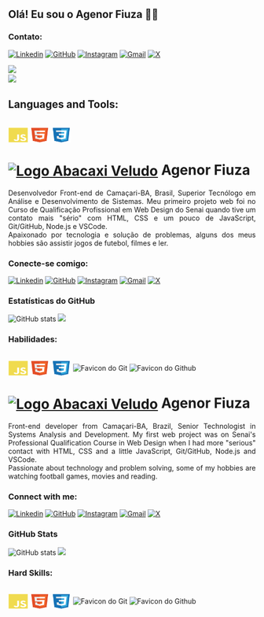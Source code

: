 ## Olá! Eu sou o Agenor Fiuza 🖐🏽

### Contato:

[![Linkedin](https://img.shields.io/badge/LinkedIn-0077B5?style=for-the-badge&logo=linkedin&logoColor=white)](https://www.linkedin.com/in/agenor-correia-fiuza-neto-25a07559)
[![GitHub](https://img.shields.io/badge/GitHub-100000?style=for-the-badge&logo=github&logoColor=white)](https://github.com/agenorfiuza)
[![Instagram](https://img.shields.io/badge/Instagram-E4405F?style=for-the-badge&logo=instagram&logoColor=white)](https://www.instagram.com/afiuzane/)
[![Gmail](https://img.shields.io/badge/Gmail-D14836?style=for-the-badge&logo=gmail&logoColor=white)](afiuzane@gmail.com)
[![X](https://img.shields.io/badge/Twitter-1DA1F2?style=for-the-badge&logo=twitter&logoColor=white)](https://twitter.com/afiuzane)

<div style="display: inline;">
  <img src="https://github-readme-stats.vercel.app/api?username=agenorfiuza&show_icons=true&theme=tokyonight" />
  </br>
  <img width='272em' src="https://github-readme-stats.vercel.app/api/top-langs/?username=agenorfiuza&langs_count=10&layout=compact&theme=tokyonight" />
</div>

## Languages and Tools:
<div style="display: inline_block"><br>
  <img align="center" alt="fiuza-Js" height="30" width="40" src="https://raw.githubusercontent.com/devicons/devicon/master/icons/javascript/javascript-plain.svg">  
  <img align="center" alt="fiuza-HTML" height="30" width="40" src="https://raw.githubusercontent.com/devicons/devicon/master/icons/html5/html5-original.svg">  
  <img align="center" alt="fiuza-CSS" height="30" width="40" src="https://raw.githubusercontent.com/devicons/devicon/master/icons/css3/css3-original.svg">  
</div>

<!-- pt-br -->
<h1>
    <a href="https://cagenor33.github.io/projetoSenai/index.html">
     <img align="center" alt="Logo Abacaxi Veludo" width="36px" src="https://cagenor33.github.io/projetoSenai/img/logo/logoSite.png"></a>
    <span>Agenor Fiuza</span>
</h1>

<p align="justify">Desenvolvedor Front-end de Camaçari-BA, Brasil, Superior Tecnólogo em Análise e Desenvolvimento de Sistemas. Meu primeiro projeto web foi no Curso de Qualificação Profissional em Web Design do Senai quando tive um contato mais "sério" com HTML, CSS e um pouco de JavaScript, Git/GitHub, Node.js e VSCode. 
<br>
 Apaixonado por tecnologia e solução de problemas, alguns dos meus hobbies são assistir jogos de futebol, filmes e ler.</p>

<h3 align="left">Conecte-se comigo:</h3>

[![Linkedin](https://img.shields.io/badge/LinkedIn-800F2F?style=for-the-badge&logo=linkedin&logoColor=white)](https://www.linkedin.com/in/agenor-correia-fiuza-neto-25a07559)
[![GitHub](https://img.shields.io/badge/GitHub-800F2F?style=for-the-badge&logo=github&logoColor=white)](https://github.com/cagenor33)
[![Instagram](https://img.shields.io/badge/Instagram-800F2F?style=for-the-badge&logo=instagram&logoColor=white)](https://www.instagram.com/afiuzane/)
[![Gmail](https://img.shields.io/badge/Gmail-800F2F?style=for-the-badge&logo=gmail&logoColor=white)](cagenor33@gmail.com)
[![X](https://img.shields.io/badge/X-800F2F?style=for-the-badge&logo=x&logoColor=white)](https://twitter.com/afiuzane)

<h3 align="left">Estatísticas do GitHub</h3>

![GitHub stats](https://github-readme-stats-git-masterrstaa-rickstaa.vercel.app/api?username=agenorfiuza&hide_title=true&show_icons=true&include_all_commits=false&count_private=true&line_height=25&&bg_color=800F2F&title_color=FF00F6&text_color=FFF&border_radius=3&border_color=36123c&icon_color=FFF6&theme=jolly)
<img width='272em' src="https://github-readme-stats.vercel.app/api/top-langs/?username=agenorfiuza&langs_count=10&layout=compact&bg_color=800F2F&title_color=FFF6&text_color=FFF&border_radius=3&border_color=36123c&icon_color=FF00F6theme=jolly" />


<h3 align="left">Habilidades:</h3>

<div style="display: inline_block"><br>
  <img align="center" alt="fiuza-Js" height="30" width="40"  src="https://raw.githubusercontent.com/devicons/devicon/master/icons/javascript/javascript-plain.svg">  
  <img align="center" alt="fiuza-HTML" height="30" width="40" src="https://raw.githubusercontent.com/devicons/devicon/master/icons/html5/html5-original.svg">  
  <img align="center" alt="fiuza-CSS" height="30" width="40" src="https://raw.githubusercontent.com/devicons/devicon/master/icons/css3/css3-original.svg"> 
  <img align="center" title="Git" alt="Favicon do Git" src="https://cdn.jsdelivr.net/gh/devicons/devicon/icons/git/git-plain-wordmark.svg" / width="40" height="40">  
<img align="center" title="GitHub" alt="Favicon do Github" src="https://cdn.jsdelivr.net/gh/devicons/devicon/icons/github/github-original.svg" / width="40" height="40">  
</div>

## 

<!-- en -->

<h1>
    <a href="https://cagenor33.github.io/projetoSenai/index.html">
     <img align="center" alt="Logo Abacaxi Veludo" width="36px" src="https://cagenor33.github.io/projetoSenai/img/logo/logoSite.png"></a>
    <span>Agenor Fiuza</span>
</h1>

<p align="justify">
Front-end developer from Camaçari-BA, Brazil, Senior Technologist in Systems Analysis and Development. My first web project was on Senai's Professional Qualification Course in Web Design when I had more "serious" contact with HTML, CSS and a little JavaScript, Git/GitHub, Node.js and VSCode.
<br>
 Passionate about technology and problem solving, some of my hobbies are watching football games, movies and reading.</p>

<h3 align="left">Connect with me:</h3>

[![Linkedin](https://img.shields.io/badge/LinkedIn-800F2F?style=for-the-badge&logo=linkedin&logoColor=white)](https://www.linkedin.com/in/agenor-correia-fiuza-neto-25a07559)
[![GitHub](https://img.shields.io/badge/GitHub-800F2F?style=for-the-badge&logo=github&logoColor=white)](https://github.com/cagenor33)
[![Instagram](https://img.shields.io/badge/Instagram-800F2F?style=for-the-badge&logo=instagram&logoColor=white)](https://www.instagram.com/afiuzane/)
[![Gmail](https://img.shields.io/badge/Gmail-800F2F?style=for-the-badge&logo=gmail&logoColor=white)](cagenor33@gmail.com)
[![X](https://img.shields.io/badge/X-800F2F?style=for-the-badge&logo=x&logoColor=white)](https://twitter.com/afiuzane)

<h3 align="left">GitHub Stats</h3>

![GitHub stats](https://github-readme-stats-git-masterrstaa-rickstaa.vercel.app/api?username=agenorfiuza&hide_title=true&show_icons=true&include_all_commits=false&count_private=true&line_height=25&&bg_color=800F2F&title_color=FF00F6&text_color=FFF&border_radius=3&border_color=36123c&icon_color=FFF6&theme=jolly)
<img width='272em' src="https://github-readme-stats.vercel.app/api/top-langs/?username=agenorfiuza&langs_count=10&layout=compact&bg_color=800F2F&title_color=FFF6&text_color=FFF&border_radius=3&border_color=36123c&icon_color=FF00F6theme=jolly" />


<h3 align="left">Hard Skills:</h3>

<div style="display: inline_block"><br>
  <img align="center" alt="fiuza-Js" height="30" width="40"  src="https://raw.githubusercontent.com/devicons/devicon/master/icons/javascript/javascript-plain.svg">  
  <img align="center" alt="fiuza-HTML" height="30" width="40" src="https://raw.githubusercontent.com/devicons/devicon/master/icons/html5/html5-original.svg">  
  <img align="center" alt="fiuza-CSS" height="30" width="40" src="https://raw.githubusercontent.com/devicons/devicon/master/icons/css3/css3-original.svg"> 
  <img align="center" title="Git" alt="Favicon do Git" src="https://cdn.jsdelivr.net/gh/devicons/devicon/icons/git/git-plain-wordmark.svg" / width="40" height="40">  
<img align="center" title="GitHub" alt="Favicon do Github" src="https://cdn.jsdelivr.net/gh/devicons/devicon/icons/github/github-original.svg" / width="40" height="40">  
</div>